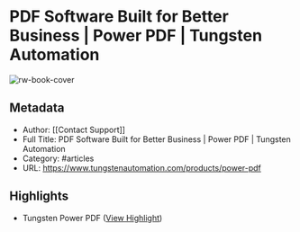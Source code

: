 # PDF Software Built for Better Business | Power PDF | Tungsten Automation

![rw-book-cover](https://readwise-assets.s3.amazonaws.com/media/uploaded_book_covers/profile_1052992/powerpdf_hero-v2.png)

## Metadata
- Author: [[Contact Support]]
- Full Title: PDF Software Built for Better Business | Power PDF | Tungsten Automation
- Category: #articles
- URL: https://www.tungstenautomation.com/products/power-pdf

## Highlights
- Tungsten Power PDF ([View Highlight](https://read.readwise.io/read/01hrdb8cyxa67d4r34zrsqjq3y))
